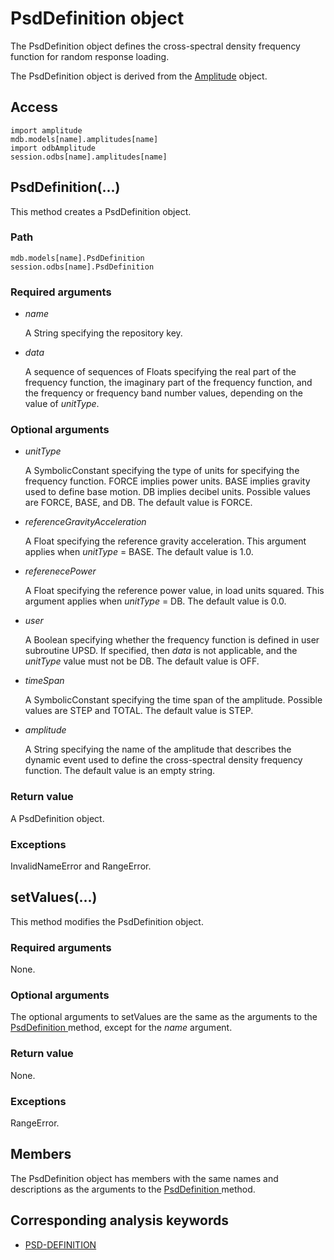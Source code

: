 # PsdDefinition object

The PsdDefinition object defines the cross-spectral density frequency function for random response loading.

The PsdDefinition object is derived from the [Amplitude](https://help.3ds.com/2022/english/DSSIMULIA_Established/SIMACAEKERRefMap/simaker-c-amplitudepyc.htm?ContextScope=all) object.

## Access

```
import amplitude
mdb.models[name].amplitudes[name]
import odbAmplitude
session.odbs[name].amplitudes[name]
```

## PsdDefinition(...)



This method creates a PsdDefinition object.



### Path

```
mdb.models[name].PsdDefinition
session.odbs[name].PsdDefinition
```

### Required arguments

- *name*

  A String specifying the repository key.

- *data*

  A sequence of sequences of Floats specifying the real part of the frequency function, the imaginary part of the frequency function, and the frequency or frequency band number values, depending on the value of *unitType*.

### Optional arguments

- *unitType*

  A SymbolicConstant specifying the type of units for specifying the frequency function. FORCE implies power units. BASE implies gravity used to define base motion. DB implies decibel units. Possible values are FORCE, BASE, and DB. The default value is FORCE.

- *referenceGravityAcceleration*

  A Float specifying the reference gravity acceleration. This argument applies when *unitType* = BASE. The default value is 1.0.

- *referenecePower*

  A Float specifying the reference power value, in load units squared. This argument applies when *unitType* = DB. The default value is 0.0.

- *user*

  A Boolean specifying whether the frequency function is defined in user subroutine UPSD. If specified, then *data* is not applicable, and the *unitType* value must not be DB. The default value is OFF.

- *timeSpan*

  A SymbolicConstant specifying the time span of the amplitude. Possible values are STEP and TOTAL. The default value is STEP.

- *amplitude*

  A String specifying the name of the amplitude that describes the dynamic event used to define the cross-spectral density frequency function. The default value is an empty string.

### Return value

A PsdDefinition object.

### Exceptions

InvalidNameError and RangeError.



## setValues(...)



This method modifies the PsdDefinition object.



### Required arguments

None.

### Optional arguments

The optional arguments to setValues are the same as the arguments to the [PsdDefinition ](https://help.3ds.com/2022/english/DSSIMULIA_Established/SIMACAEKERRefMap/simaker-c-psddefinitionpyc.htm?ContextScope=all#simaker-psddefinitionpsddefinitionpyc)method, except for the *name* argument.

### Return value

None.

### Exceptions

RangeError.



## Members

The PsdDefinition object has members with the same names and descriptions as the arguments to the [PsdDefinition ](https://help.3ds.com/2022/english/DSSIMULIA_Established/SIMACAEKERRefMap/simaker-c-psddefinitionpyc.htm?ContextScope=all#simaker-psddefinitionpsddefinitionpyc)method.



## Corresponding analysis keywords

- [PSD-DEFINITION](https://help.3ds.com/2022/english/DSSIMULIA_Established/SIMACAEKEYRefMap/simakey-r-psd-definition.htm?ContextScope=all#simakey-r-psd-definition)
